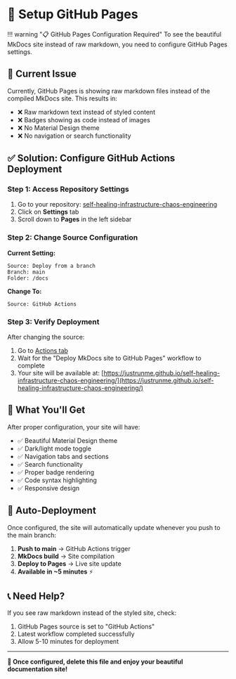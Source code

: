 # 🔧 Setup GitHub Pages

!!! warning "📋 GitHub Pages Configuration Required"
    To see the beautiful MkDocs site instead of raw markdown, you need to configure GitHub Pages settings.

## 🎯 Current Issue

Currently, GitHub Pages is showing raw markdown files instead of the compiled MkDocs site. This results in:

- ❌ Raw markdown text instead of styled content
- ❌ Badges showing as code instead of images
- ❌ No Material Design theme
- ❌ No navigation or search functionality

## ✅ Solution: Configure GitHub Actions Deployment

### Step 1: Access Repository Settings

1. Go to your repository: [self-healing-infrastructure-chaos-engineering](https://github.com/justrunme/self-healing-infrastructure-chaos-engineering)
2. Click on **Settings** tab
3. Scroll down to **Pages** in the left sidebar

### Step 2: Change Source Configuration

**Current Setting:**
```
Source: Deploy from a branch
Branch: main
Folder: /docs
```

**Change To:**
```
Source: GitHub Actions
```

### Step 3: Verify Deployment

After changing the source:

1. Go to [Actions tab](https://github.com/justrunme/self-healing-infrastructure-chaos-engineering/actions)
2. Wait for the "Deploy MkDocs site to GitHub Pages" workflow to complete
3. Your site will be available at: [https://justrunme.github.io/self-healing-infrastructure-chaos-engineering/](https://justrunme.github.io/self-healing-infrastructure-chaos-engineering/)

## 🎨 What You'll Get

After proper configuration, your site will have:

- ✅ Beautiful Material Design theme
- ✅ Dark/light mode toggle
- ✅ Navigation tabs and sections
- ✅ Search functionality
- ✅ Proper badge rendering
- ✅ Code syntax highlighting
- ✅ Responsive design

## 🚀 Auto-Deployment

Once configured, the site will automatically update whenever you push to the main branch:

1. **Push to main** → GitHub Actions trigger
2. **MkDocs build** → Site compilation
3. **Deploy to Pages** → Live site update
4. **Available in ~5 minutes** ⚡

## 📞 Need Help?

If you see raw markdown instead of the styled site, check:

1. GitHub Pages source is set to "GitHub Actions"
2. Latest workflow completed successfully
3. Allow 5-10 minutes for deployment

---

**🎉 Once configured, delete this file and enjoy your beautiful documentation site!** 